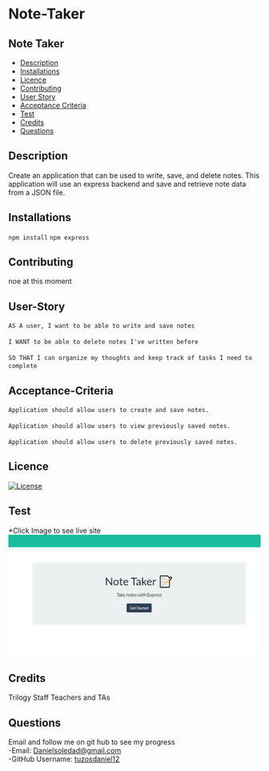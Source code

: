 # Note-Taker
## Note Taker

- [Description](#Description)
- [Installations](#Installations)
- [Licence](#Licence)
- [Contributing](#Contributing)
- [User Story](#User-Story)
- [Acceptance Criteria](#Acceptance-Criteria)
- [Test](#Test)
- [Credits](#Credits)
- [Questions](#Questions)

## Description

Create an application that can be used to write, save, and delete notes. This application will use an express backend and save and retrieve note data from a JSON file.

## Installations

`npm install` `npm express`

## Contributing

noe at this moment

## User-Story

```
AS A user, I want to be able to write and save notes

I WANT to be able to delete notes I've written before

SO THAT I can organize my thoughts and keep track of tasks I need to complete
```

## Acceptance-Criteria

```
Application should allow users to create and save notes.

Application should allow users to view previously saved notes.

Application should allow users to delete previously saved notes.
```

## Licence

[![License](https://img.shields.io/badge/License-MIT-yellow.svg)](https://opensource.org/licenses/MIT)

## Test
*Click Image to see live site
[![image](lib/images/example.png)](https://whispering-brook-42517.herokuapp.com/)

## Credits

Trilogy Staff Teachers and TAs

## Questions
Email and follow me on git hub to see my progress
<br>
-Email: [Danielsoledad@gmail.com](mailto:Danielsoledad@gmail.com)
<br>
-GitHub Username: [tuzosdaniel12](https://github.com/tuzosdaniel12) 

